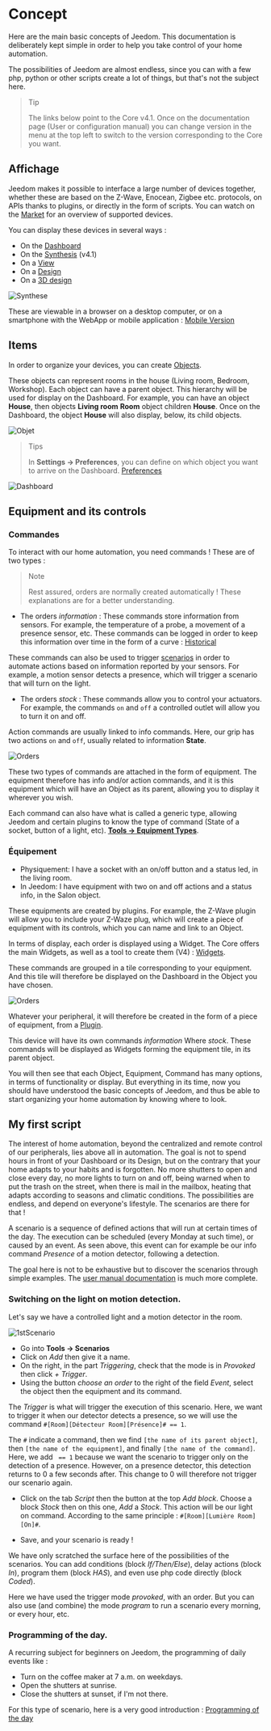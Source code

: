 # Concept

Here are the main basic concepts of Jeedom. This documentation is deliberately kept simple in order to help you take control of your home automation.

The possibilities of Jeedom are almost endless, since you can with a few php, python or other scripts create a lot of things, but that's not the subject here.

> Tip
>
> The links below point to the Core v4.1. Once on the documentation page (User or configuration manual) you can change version in the menu at the top left to switch to the version corresponding to the Core you want.

## Affichage

Jeedom makes it possible to interface a large number of devices together, whether these are based on the Z-Wave, Enocean, Zigbee etc. protocols, on APIs thanks to plugins, or directly in the form of scripts. You can watch on the [Market](https://market.jeedom.com/) for an overview of supported devices.

You can display these devices in several ways :

- On the [Dashboard](/en_US/core/4.1/dashboard)
- On the [Synthesis](/en_US/core/4.1/overview) (v4.1)
- On a [View](/en_US/core/4.1/view)
- On a [Design](/en_US/core/4.1/design)
- On a [3D design](/en_US/core/4.1/design3d)

![Synthese](images/concept-synthese.jpg)

These are viewable in a browser on a desktop computer, or on a smartphone with the WebApp or mobile application : [Mobile Version](/en_US/mobile/index)

## Items

In order to organize your devices, you can create [Objects](/en_US/core/4.1/object).

These objects can represent rooms in the house (Living room, Bedroom, Workshop). Each object can have a parent object. This hierarchy will be used for display on the Dashboard. For example, you can have an object **House**, then objects **Living room** **Room** object children **House**. Once on the Dashboard, the object **House** will also display, below, its child objects.

![Objet](images/concept-objet.jpg)

> Tips
>
> In **Settings → Preferences**, you can define on which object you want to arrive on the Dashboard. [Preferences](/en_US/core/4.1/profils)

![Dashboard](images/concept-dashboard.jpg)

## Equipment and its controls

### Commandes

To interact with our home automation, you need commands ! These are of two types :

> Note
>
> Rest assured, orders are normally created automatically ! These explanations are for a better understanding.

- The orders *information* :
These commands store information from sensors. For example, the temperature of a probe, a movement of a presence sensor, etc.
These commands can be logged in order to keep this information over time in the form of a curve : [Historical](/en_US/core/4.1/history)

These commands can also be used to trigger [scenarios](/en_US/core/4.1/scenario) in order to automate actions based on information reported by your sensors. For example, a motion sensor detects a presence, which will trigger a scenario that will turn on the light.

- The orders *stock* :
These commands allow you to control your actuators. For example, the commands ``on`` and ``off`` a controlled outlet will allow you to turn it on and off.

Action commands are usually linked to info commands. Here, our grip has two actions ``on`` and ``off``, usually related to information **State**.

![Orders](images/concept-commands.jpg)

These two types of commands are attached in the form of equipment. The equipment therefore has info and/or action commands, and it is this equipment which will have an Object as its parent, allowing you to display it wherever you wish.

Each command can also have what is called a generic type, allowing Jeedom and certain plugins to know the type of command (State of a socket, button of a light, etc). [**Tools → Equipment Types**](/en_US/core/4.2/types).

### Équipement

- Physiquement: I have a socket with an on/off button and a status led, in the living room.
- In Jeedom: I have equipment with two on and off actions and a status info, in the Salon object.

These equipments are created by plugins. For example, the Z-Wave plugin will allow you to include your Z-Waze plug, which will create a piece of equipment with its controls, which you can name and link to an Object.

In terms of display, each order is displayed using a Widget. The Core offers the main Widgets, as well as a tool to create them (V4) : [Widgets](/en_US/core/4.1/widgets).

These commands are grouped in a tile corresponding to your equipment. And this tile will therefore be displayed on the Dashboard in the Object you have chosen.

![Orders](images/concept-equipment.jpg)

Whatever your peripheral, it will therefore be created in the form of a piece of equipment, from a [Plugin](/en_US/core/4.1/plugin).

This device will have its own commands *information* Where *stock*. These commands will be displayed as Widgets forming the equipment tile, in its parent object.

You will then see that each Object, Equipment, Command has many options, in terms of functionality or display. But everything in its time, now you should have understood the basic concepts of Jeedom, and thus be able to start organizing your home automation by knowing where to look.

## My first script

The interest of home automation, beyond the centralized and remote control of our peripherals, lies above all in automation. The goal is not to spend hours in front of your Dashboard or its Design, but on the contrary that your home adapts to your habits and is forgotten. No more shutters to open and close every day, no more lights to turn on and off, being warned when to put the trash on the street, when there is mail in the mailbox, heating that adapts according to seasons and climatic conditions. The possibilities are endless, and depend on everyone's lifestyle. The scenarios are there for that !

A scenario is a sequence of defined actions that will run at certain times of the day. The execution can be scheduled (every Monday at such time), or caused by an event. As seen above, this event can for example be our info command *Presence* of a motion detector, following a detection.

The goal here is not to be exhaustive but to discover the scenarios through simple examples. The [user manual documentation](/en_US/core/4.1/scenario) is much more complete.


### Switching on the light on motion detection.

Let's say we have a controlled light and a motion detector in the room.

![1stScenario](images/1stScenario.gif)

- Go into **Tools → Scenarios**
- Click on *Add* then give it a name.
- On the right, in the part *Triggering*, check that the mode is in *Provoked* then click *+ Trigger*.
- Using the button *choose an order* to the right of the field *Event*, select the object then the equipment and its command.

The *Trigger* is what will trigger the execution of this scenario. Here, we want to trigger it when our detector detects a presence, so we will use the command `#[Room][Détecteur Room][Présence]# == 1`.

The `#` indicate a command, then we find `[the name of its parent object]`, then `[the name of the equipment]`, and finally `[the name of the command]`. Here, we add ` == 1` because we want the scenario to trigger only on the detection of a presence. However, on a presence detector, this detection returns to 0 a few seconds after. This change to 0 will therefore not trigger our scenario again.

- Click on the tab *Script* then the button at the top *Add block*. Choose a block *Stock* then on this one, *Add* a *Stock*. This action will be our light on command. According to the same principle : `#[Room][Lumière Room][On]#`.

- Save, and your scenario is ready !

We have only scratched the surface here of the possibilities of the scenarios. You can add conditions (block *If/Then/Else*), delay actions (block *In*), program them (block *HAS*), and even use php code directly (block *Coded*).

Here we have used the trigger mode *provoked*, with an order. But you can also use (and combine) the mode *program* to run a scenario every morning, or every hour, etc.


### Programming of the day.

A recurring subject for beginners on Jeedom, the programming of daily events like :

- Turn on the coffee maker at 7 a.m. on weekdays.
- Open the shutters at sunrise.
- Close the shutters at sunset, if I'm not there.

For this type of scenario, here is a very good introduction : [Programming of the day](https://kiboost.github.io/jeedom_docs/jeedomV4Tips/Tutos/ProgDuJour/en_US/)

